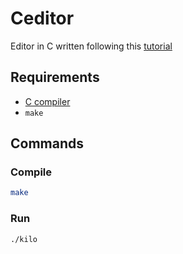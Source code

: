 # Ceditor

Editor in C written following this [tutorial](http://viewsourcecode.org/snaptoken/kilo/01.setup.html)


## Requirements

* [C compiler](http://viewsourcecode.org/snaptoken/kilo/01.setup.html#how-to-install-a-c-compiler)
* `make`

## Commands

### Compile

```sh
make
```

### Run

```sh
./kilo
```

